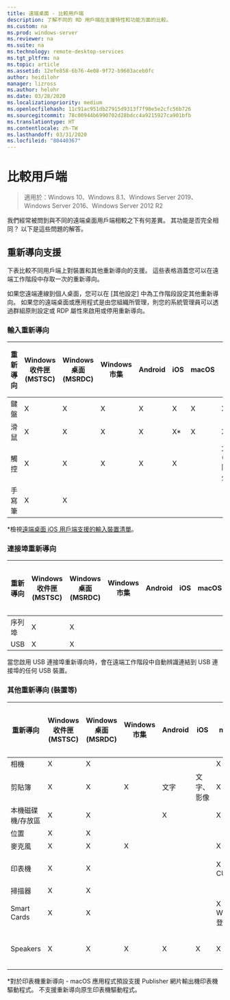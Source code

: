 ```yaml
---
title: 遠端桌面 - 比較用戶端
description: 了解不同的 RD 用戶端在支援特性和功能方面的比較。
ms.custom: na
ms.prod: windows-server
ms.reviewer: na
ms.suite: na
ms.technology: remote-desktop-services
ms.tgt_pltfrm: na
ms.topic: article
ms.assetid: 12efe858-6b76-4e08-9f72-b9603aceb0fc
author: heidilohr
manager: lizross
ms.author: helohr
ms.date: 03/28/2020
ms.localizationpriority: medium
ms.openlocfilehash: 11c91ac951db27915d9313f7f98e5e2cfc56b726
ms.sourcegitcommit: 78c00944b6990702d28bdcc4a9215927ca901bfb
ms.translationtype: HT
ms.contentlocale: zh-TW
ms.lasthandoff: 03/31/2020
ms.locfileid: "80440367"
---
```

# <a name="compare-the-clients"></a>比較用戶端

>適用於：Windows 10、Windows 8.1、Windows Server 2019、Windows Server 2016、Windows Server 2012 R2

我們經常被問到與不同的遠端桌面用戶端相較之下有何差異。 其功能是否完全相同？ 以下是這些問題的解答。

## <a name="redirection-support"></a>重新導向支援

下表比較不同用戶端上對裝置和其他重新導向的支援。 這些表格涵蓋您可以在遠端工作階段中存取一次的重新導向。

如果您遠端連線到個人桌面，您可以在 [其他設定]  中為工作階段設定其他重新導向。 如果您的遠端桌面或應用程式是由您組織所管理，則您的系統管理員可以透過群組原則設定或 RDP 屬性來啟用或停用重新導向。

### <a name="input-redirection"></a>輸入重新導向

| 重新導向 | Windows 收件匣</br>(MSTSC) | Windows 桌面</br>(MSRDC) | Windows 市集 | Android | iOS | macOS | 網頁用戶端    |
|-------------|---------------------------|-----------------------------|---------------|---------|-----|-------|---------------|
| 鍵盤    | X                         | X                           | X             | X       | X   | X     | X             |
| 滑鼠       | X                         | X                           | X             | X       | X\* | X     | X             |
| 觸控       | X                         | X                           | X             | X       | X   |       | X (IE 除外) |
| 手寫筆         | X                         | X                           |               |         |     |       |               |

*檢視[遠端桌面 iOS 用戶端支援的輸入裝置清單](remote-desktop-ios.md#supported-input-devices)。

### <a name="port-redirection"></a>連接埠重新導向

| 重新導向 | Windows 收件匣</br>(MSTSC) | Windows 桌面</br>(MSRDC) | Windows 市集 | Android | iOS | macOS | 網頁用戶端 |
|-------------|---------------------------|-----------------------------|---------------|---------|-----|-------|------------|
| 序列埠 | X                         | X                           |               |         |     |       |            |
| USB         | X                         | X                           |               |         |     |       |            |

當您啟用 USB 連接埠重新導向時，會在遠端工作階段中自動辨識連結到 USB 連接埠的任何 USB 裝置。

### <a name="other-redirection-devices-etc"></a>其他重新導向 (裝置等)

| 重新導向         | Windows 收件匣</br>(MSTSC) | Windows 桌面</br>(MSRDC) | Windows 市集 | Android | iOS         | macOS                           | 網頁用戶端    |
|---------------------|---------------------------|-----------------------------|---------------|---------|-------------|---------------------------------|---------------|
| 相機             | X                         | X                           |               |         |             | X                               |               |
| 剪貼簿           | X                         | X                           | X             | 文字    | 文字、影像 | X                               | 文字          |
| 本機磁碟機/存放區 | X                         | X                           |               | X       |             | X                               |               |
| 位置            | X                         | X                           |               |         |             |                                 |               |
| 麥克風         | X                         | X                           | X             |         |             | X                               |               |
| 印表機            | X                         | X                           |               |         |             | X (僅限 CUPS)                   | PDF 列印     |
| 掃描器            | X                         | X                           |               |         |             |                                 |               |
| Smart Cards         | X                         | X                           |               |         |             | X (不支援 Windows 登入) |               |
| Speakers            | X                         | X                           | X             | X       | X           | X                               | X (IE 除外) |

*對於印表機重新導向 - macOS 應用程式預設支援 Publisher 網片輸出機印表機驅動程式。 不支援重新導向原生印表機驅動程式。
